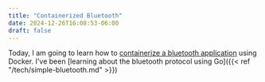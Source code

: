 ```yaml
---
title: "Containerized Bluetooth"
date: 2024-12-26T16:08:53-06:00
draft: false
---
```


Today, I am going to learn how to [containerize a bluetooth application][] using
Docker. I've been [learning about the bluetooth protocol using Go]({{< ref
"/tech/simple-bluetooth.md" >}})

[containerize a bluetooth application]: https://medium.com/omi-uulm/how-to-run-containerized-bluetooth-applications-with-bluez-dced9ab767f6
